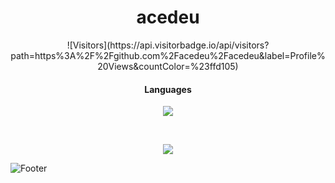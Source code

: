 <h1 align="center">acedeu</h1>

<p align="center">
  ![Visitors](https://api.visitorbadge.io/api/visitors?path=https%3A%2F%2Fgithub.com%2Facedeu%2Facedeu&label=Profile%20Views&countColor=%23ffd105)
</p>
<h4 align="center">Languages</h5>
<p align="center">
           <img src="https://skillicons.dev/icons?i=cs"/>
</p>

<br>

<p align="center">
  <img src="https://github-readme-stats.vercel.app/api/?username=acedeu&title_color=674fc9&text_color=9f9f9f&show_icons=true&bg_color=00000000&hide_border=true&icon_color=674fc9&hide_title=true&count_private=true" />
</p>

![Footer](./Footer.png)
